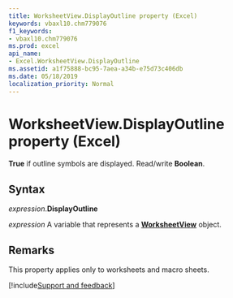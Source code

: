 ```yaml
---
title: WorksheetView.DisplayOutline property (Excel)
keywords: vbaxl10.chm779076
f1_keywords:
- vbaxl10.chm779076
ms.prod: excel
api_name:
- Excel.WorksheetView.DisplayOutline
ms.assetid: a1f75888-bc95-7aea-a34b-e75d73c406db
ms.date: 05/18/2019
localization_priority: Normal
---
```



# WorksheetView.DisplayOutline property (Excel)

**True** if outline symbols are displayed. Read/write **Boolean**.


## Syntax

_expression_.**DisplayOutline**

_expression_ A variable that represents a **[WorksheetView](Excel.WorksheetView.md)** object.


## Remarks

This property applies only to worksheets and macro sheets.




[!include[Support and feedback](~/includes/feedback-boilerplate.md)]